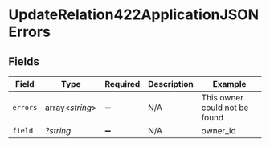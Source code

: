 # UpdateRelation422ApplicationJSONErrors


## Fields

| Field                         | Type                          | Required                      | Description                   | Example                       |
| ----------------------------- | ----------------------------- | ----------------------------- | ----------------------------- | ----------------------------- |
| `errors`                      | array<*string*>               | :heavy_minus_sign:            | N/A                           | This owner could not be found |
| `field`                       | *?string*                     | :heavy_minus_sign:            | N/A                           | owner_id                      |